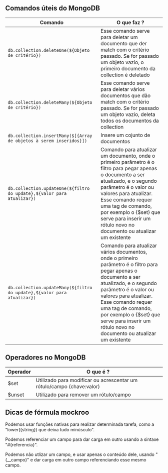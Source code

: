 ## Comandos úteis do MongoDB

| Comando | O que faz ? |
|-|-|
|`db.collection.deleteOne(${Objeto de critério})` | Esse comando serve para deletar um documento que der match com o critério passado. Se for passado um objeto vazio, o primeiro documento da collection é deletado |
| `db.collection.deleteMany(${Objeto de critério})` | Esse comando serve para deletar vários documentos que dão match com o critério passado. Se for passado um objeto vazio, deleta todos os documentos da collection |
| `db.collection.insertMany($[{Array de objetos à serem inseridos}])` | Insere um cojunto de documentos|
| `db.collection.updateOne(${filtro do update},${valor para atualizar})`| Comando para atualizar um documento, onde o primeiro parâmetro é o filtro para pegar apenas o documento a ser atualizado, e o segundo parâmetro é o valor ou valores para atualizar. Esse comando requer uma tag de comando, por exemplo o {$set} que serve para inserir um rótulo novo no documento ou atualizar um existente |
| `db.collection.updateMany(${filtro do update},${valor para atualizar})`| Comando para atualizar vários documentos, onde o primeiro parâmetro é o filtro para pegar apenas o documento a ser atualizado, e o segundo parâmetro é o valor ou valores para atualizar. Esse comando requer uma tag de comando, por exemplo o {$set} que serve para inserir um rótulo novo no documento ou atualizar um existente |

## Operadores no MongoDB

| Operador | O que é ? 
| - | - |
| $set | Utilizado para modificar ou acrescentar um rótulo/campo (chave:valor) |
| $unset | Utilizado para remover um rótulo/campo | 

## Dicas de fórmula mockroo

Podemos usar funções nativas para realizar determinada tarefa, como a "lower({string}) que deixa tudo minúsculo".

Podemos referenciar um campo para dar carga em outro usando a sintaxe "#{referencia}".

Podemos não utlizar um campo, e usar apenas o conteúdo dele, usando "{__campo}" e dar carga em outro campo referenciando esse mesmo campo.
